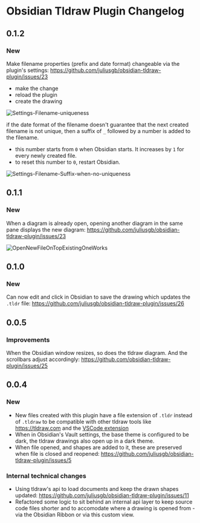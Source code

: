 # Obsidian Tldraw Plugin Changelog

## 0.1.2

### New

Make filename properties (prefix and date format) changeable via the plugin's settings:
https://github.com/juliusgb/obsidian-tldraw-plugin/issues/23

- make the change
- reload the plugin
- create the drawing

![Settings-Filename-uniqueness](https://user-images.githubusercontent.com/85777/203471639-aae7e5b5-80dc-4fd6-b2f3-423a2045fb3e.gif)


if the date format of the filename doesn't guarantee that the next created filename is not unique, then a
suffix of `_` followed by a number is added to the filename.

- this number starts from `0` when Obsidian starts. It increases by `1` for every newly created file.
- to reset this number to `0`, restart Obsidian.

![Settings-Filename-Suffix-when-no-uniqueness](https://user-images.githubusercontent.com/85777/203471538-29768d69-d2d0-4773-8c87-16e6e3aa8085.gif)


## 0.1.1

### New

When a diagram is already open,
opening another diagram in the same pane displays the new diagram:
https://github.com/juliusgb/obsidian-tldraw-plugin/issues/23

![OpenNewFileOnTopExistingOneWorks](https://user-images.githubusercontent.com/85777/198817330-e9fbb6b0-8864-4e91-8a67-447ccee75ee6.gif)

## 0.1.0

### New

Can now edit and click in Obsidian to save the drawing which updates the `.tldr` file:
https://github.com/juliusgb/obsidian-tldraw-plugin/issues/26

## 0.0.5

### Improvements

When the Obsidian window resizes, so does the tldraw diagram. And the scrollbars adjust accordingly:
https://github.com/obsidian-tldraw-plugin/issues/25

## 0.0.4

### New
- New files created with this plugin have a file extension of `.tldr` instead of `.tldraw` to be compatible with other
tldraw tools like <https://tldraw.com> and the [VSCode extension](https://marketplace.visualstudio.com/items?itemName=tldraw-org.tldraw-vscode)
- When in Obsidian's Vault settings, the base theme is configured to be dark, the tldraw drawings also open up in a
dark theme.
- When file opened, and shapes are added to it, these are preserved when file is closed and reopened:
https://github.com/juliusgb/obsidian-tldraw-plugin/issues/5

### Internal technical changes

- Using tldraw's api to load documents and keep the drawn shapes updated:
https://github.com/juliusgb/obsidian-tldraw-plugin/issues/11
- Refactored some logic to sit behind an internal api layer to keep source code files shorter and
to accomodate where a drawing is opened from - via the Obsidian Ribbon or via this custom view.
